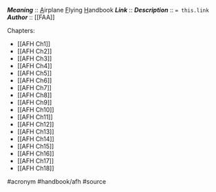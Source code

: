 ***Meaning*** :: <u>A</u>irplane <u>F</u>lying <u>H</u>andbook
***Link***      :: 
***Description***      :: `= this.link`
***Author*** :: [[FAA]]

Chapters:
- [[AFH Ch1]]
- [[AFH Ch2]]
- [[AFH Ch3]]
- [[AFH Ch4]]
- [[AFH Ch5]]
- [[AFH Ch6]]
- [[AFH Ch7]]
- [[AFH Ch8]]
- [[AFH Ch9]]
- [[AFH Ch10]]
- [[AFH Ch11]]
- [[AFH Ch12]]
- [[AFH Ch13]]
- [[AFH Ch14]]
- [[AFH Ch15]]
- [[AFH Ch16]]
- [[AFH Ch17]]
- [[AFH Ch18]]

#acronym #handbook/afh #source